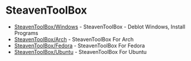 # SteavenToolBox

- [SteavenToolBox/Windows](https://github.com/SteavenToolBox/Windows) - SteavenToolBox - Deblot Windows, Install Programs
- [SteavenToolBox/Arch](https://github.com/SteavenToolBox/Ubuntu) - SteavenToolBox For Arch
- [SteavenToolBox/Fedora](https://github.com/SteavenToolBox/Fedora) - SteavenToolBox For Fedora
- [SteavenToolBox/Ubuntu](https://github.com/SteavenToolBox/Ubuntu) - SteavenToolBox For Ubuntu
